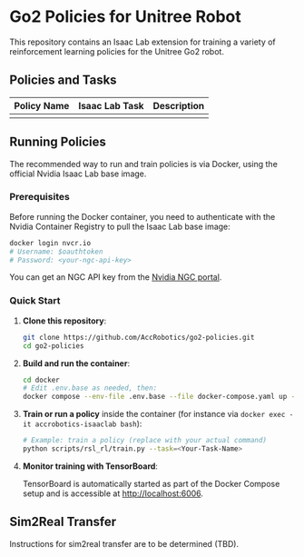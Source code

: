 
# Go2 Policies for Unitree Robot

This repository contains an Isaac Lab extension for training a variety of reinforcement learning policies for the Unitree Go2 robot.

## Policies and Tasks

| Policy Name | Isaac Lab Task | Description |
|:-:|:-:|:-:|
|  |  |  |

## Running Policies

The recommended way to run and train policies is via Docker, using the official Nvidia Isaac Lab base image.

### Prerequisites

Before running the Docker container, you need to authenticate with the Nvidia Container Registry to pull the Isaac Lab base image:

```bash
docker login nvcr.io
# Username: $oauthtoken
# Password: <your-ngc-api-key>
```

You can get an NGC API key from the [Nvidia NGC portal](https://ngc.nvidia.com/setup/api-key).

### Quick Start

1. **Clone this repository**:

    ```bash
    git clone https://github.com/AccRobotics/go2-policies.git
    cd go2-policies
    ```

2. **Build and run the container**:

    ```bash
    cd docker
    # Edit .env.base as needed, then:
    docker compose --env-file .env.base --file docker-compose.yaml up --build
    ```

3. **Train or run a policy** inside the container (for instance via `docker exec -it accrobotics-isaaclab bash`):

    ```bash
    # Example: train a policy (replace with your actual command)
    python scripts/rsl_rl/train.py --task=<Your-Task-Name>
    ```

4. **Monitor training with TensorBoard**:

    TensorBoard is automatically started as part of the Docker Compose setup and is accessible at [http://localhost:6006](http://localhost:6006).

## Sim2Real Transfer

Instructions for sim2real transfer are to be determined (TBD).

